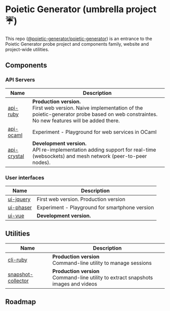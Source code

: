 # Poietic Generator (umbrella project :umbrella:)

<!-- inspired by https://github.com/marp-team/marp -->

This repo ([@poietic-generator/poietic-generator]()) is an entrance to the Poietic Generator probe project and components family, website and project-wide utilities.

## Components

### API Servers

| Name | Description | 
|---   |---          |
| [api-ruby](https://github.com/poietic-generator/poietic-generator-api-ruby) | __Production version.__<br/> First web version. Naive implementation of the poietic-generator probe based on web constraintes. No new features will be added there. |
| [api-ocaml](https://github.com/poietic-generator/poietic-generator-api-ocaml) | Experiment - Playground for web services in OCaml |
| [api-crystal](https://github.com/poietic-generator/poietic-generator-api-crystal) | __Development version.__<br/> API re-implementation adding support for real-time (websockets) and mesh network (peer-to-peer nodes). |

### User interfaces

| Name | Description |
|---   |---          |
| [ui-jquery](https://github.com/poietic-generator/poietic-generator-ui-jquery) | First web version. Production version |
| [ui-phaser](https://github.com/poietic-generator/poietic-generator-ui-phaser) | Experiment - Playground for smartphone version |
| [ui-vue](https://github.com/poietic-generator/poietic-generator-ui-vue) | __Development version.__<br/>  |

## Utilities

| Name | Description |
|---   |---          |
| [cli-ruby](https://github.com/poietic-generator/poietic-generator-api-ruby) | __Production version__<br/> Command-line utility to manage sessions |
| [snapshot-collector](https://github.com/poietic-generator/poietic-generator-api-ruby) | __Production version__<br/> Command-line utility to extract snapshots images and videos |

## Roadmap


